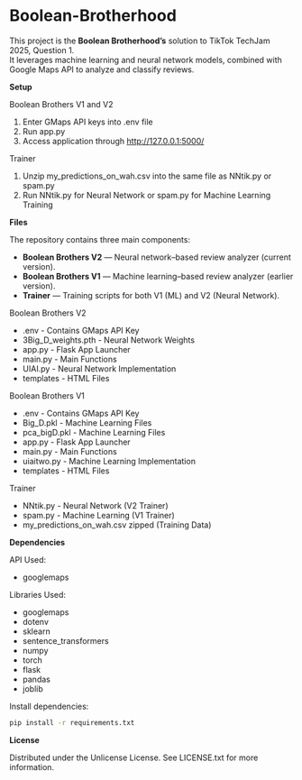 # Boolean-Brotherhood

This project is the **Boolean Brotherhood’s** solution to TikTok TechJam 2025, Question 1.  
It leverages machine learning and neural network models, combined with Google Maps API to analyze and classify reviews.  

**Setup**

  
Boolean Brothers V1 and V2
1) Enter GMaps API keys into .env file
2) Run app.py
3) Access application through http://127.0.0.1:5000/

Trainer
1) Unzip my_predictions_on_wah.csv into the same file as NNtik.py or spam.py
2) Run NNtik.py for Neural Network or spam.py for Machine Learning Training

**Files**  

  
The repository contains three main components:  
- **Boolean Brothers V2** — Neural network–based review analyzer (current version).  
- **Boolean Brothers V1** — Machine learning–based review analyzer (earlier version).  
- **Trainer** — Training scripts for both V1 (ML) and V2 (Neural Network).  

Boolean Brothers V2
- .env - Contains GMaps API Key
- 3Big_D_weights.pth - Neural Network Weights
- app.py - Flask App Launcher
- main.py - Main Functions
- UIAI.py - Neural Network Implementation
- templates - HTML Files

Boolean Brothers V1
- .env - Contains GMaps API Key
- Big_D.pkl - Machine Learning Files
- pca_bigD.pkl - Machine Learning Files
- app.py - Flask App Launcher
- main.py - Main Functions
- uiaitwo.py - Machine Learning Implementation
- templates - HTML Files

Trainer
- NNtik.py - Neural Network (V2 Trainer)
- spam.py - Machine Learning (V1 Trainer)
- my_predictions_on_wah.csv zipped (Training Data)

**Dependencies**

  
API Used:
- googlemaps

Libraries Used:
- googlemaps
- dotenv
- sklearn
- sentence_transformers
- numpy
- torch
- flask
- pandas
- joblib

Install dependencies:
```bash
pip install -r requirements.txt
```

**License**  

  
Distributed under the Unlicense License. See LICENSE.txt for more information.
